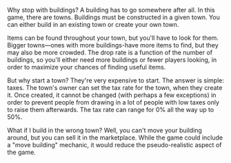 Why stop with buildings? A building has to go somewhere after all. In this game, there are towns. Buildings must be constructed in a given town. You can either build in an existing town or create your own town.

Items can be found throughout your town, but you'll have to look for them. Bigger towns—ones with more buildings-have more items to find, but they may also be more crowded. The drop rate is a function of the number of buildings, so you'll either need more buildings or fewer players looking, in order to maximize your chances of finding useful items.

But why start a town? They're very expensive to start. The answer is simple: taxes. The town's owner can set the tax rate for the town, when they create it. Once created, it cannot be changed (with perhaps a few exceptions) in order to prevent people from drawing in a lot of people with low taxes only to raise them afterwards. The tax rate can range for 0% all the way up to 50%. 

What if I build in the wrong town? Well, you can't move your building around, but you can sell it in the marketplace. While the game could include a "move building" mechanic, it would reduce the pseudo-realistic aspect of the game.
